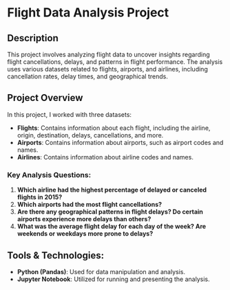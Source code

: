 # Flight Data Analysis Project

## Description
This project involves analyzing flight data to uncover insights regarding flight cancellations, delays, and patterns in flight performance. The analysis uses various datasets related to flights, airports, and airlines, including cancellation rates, delay times, and geographical trends.

## Project Overview
In this project, I worked with three datasets:
- **Flights**: Contains information about each flight, including the airline, origin, destination, delays, cancellations, and more.
- **Airports**: Contains information about airports, such as airport codes and names.
- **Airlines**: Contains information about airline codes and names.

### Key Analysis Questions:
1. **Which airline had the highest percentage of delayed or canceled flights in 2015?**
2. **Which airports had the most flight cancellations?**
3. **Are there any geographical patterns in flight delays? Do certain airports experience more delays than others?**
4. **What was the average flight delay for each day of the week? Are weekends or weekdays more prone to delays?**

## Tools & Technologies:
- **Python (Pandas)**: Used for data manipulation and analysis.
- **Jupyter Notebook**: Utilized for running and presenting the analysis.
